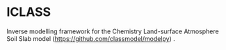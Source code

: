 # ICLASS
Inverse modelling framework for the Chemistry Land-surface Atmosphere Soil Slab model (https://github.com/classmodel/modelpy)
.
